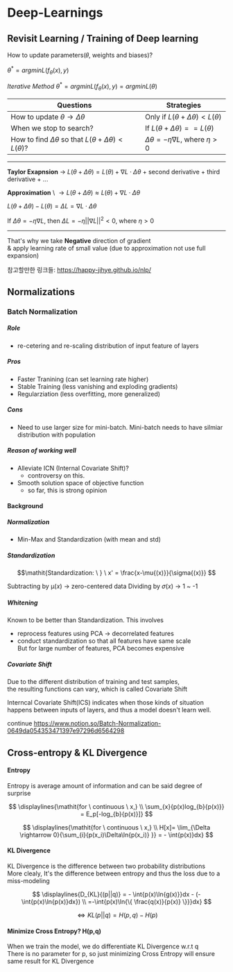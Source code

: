 # Deep-Learnings

## Revisit Learning / Training of Deep learning
How to update parameters(𝜃, weights and biases)?


$\theta^* = argminL(f_\theta(x),y)$

$\mathit{Iterative \ Method \ } \theta^* = argminL(f_\theta(x),y) = argminL(\theta)$

|   Questions  |  Strategies  |
|--------------|--------------|
|How to update $\theta \rightarrow \Delta\theta$ | Only if $L(\theta+\Delta\theta) < L(\theta)$  |
|When we stop to search?  | If $L(\theta + \Delta\theta) == L(\theta)$  |
|How to find $\Delta\theta$ so that $L(\theta + \Delta\theta) < L(\theta)?$|$\Delta\theta = -\eta\nabla L$, where $\eta>0$|

------------------------------------------------------------------------------------------------------------------------------

**Taylor Exapnsion** $\rightarrow \ L(\theta + \Delta\theta) = L(\theta) + \nabla L \cdot \Delta\theta$ + second derivative + third derivative + ...

**Approximation**  \   $\rightarrow L(\theta + \Delta\theta) \approx L(\theta) + \nabla L \cdot \Delta\theta$

$L(\theta + \Delta\theta)-L(\theta) = \Delta L =  \nabla L \cdot \Delta\theta$

If $\Delta\theta = -\eta \nabla L,$ then $\Delta L = -\eta||\nabla L||^2 < 0$, where $\eta > 0$

------------------------------------------------------------------------------------------------------------------------------

That's why we take **Negative** direction of gradient  
& apply learning rate of small value (due to approximation not use full expansion)

참고할만한 링크들: https://happy-jihye.github.io/nlp/

## Normalizations
### Batch Normalization
##### Role
  - re-cetering and re-scaling distribution of input feature of layers
##### Pros
  - Faster Tranining (can set learning rate higher)
  - Stable Training (less vanishing and exploding gradients)
  - Regularziation (less overfitting, more generalized)
##### Cons
  - Need to use larger size for mini-batch. Mini-batch needs to have silmiar distribution with population
##### Reason of working well
  - Alleviate ICN (Internal Covariate Shift)?
    - controversy on this. 
  - Smooth solution space of objective function
    - so far, this is strong opinion
 
#### Background
##### Normalization
  - Min-Max and Standardization (with mean and std)

##### Standardization

$$\mathit{Standardization: \ } \ x' = \frac{x-\mu{(x)}}{\sigma{(x)}} $$

Subtracting by µ(𝑥) -> zero-centered data
Dividing by 𝜎(𝑥) -> 1 ~ -1

##### Whitening
Known to be better than Standardization.
This involves  
  - reprocess features using PCA -> decorrelated features
  - conduct standardization so that all features have same scale  
But for large number of features, PCA becomes expensive

##### Covariate Shift
Due to the different distribution of training and test samples,  
the resulting functions can vary, which is called Covariate Shift 

Interncal Covariate Shift(ICS) indicates when those kinds of situation happens between inputs of layers, and
thus a model doesn't learn well. 

continue
https://www.notion.so/Batch-Normalization-0649da054353471397e97296d6564298

## Cross-entropy & KL Divergence
#### Entropy
Entropy is average amount of information and can be said degree of surprise

$$
\displaylines{\mathit{for \ continuous \ x,} \\ 
\sum_{x}{p(x)log_{b}{p(x)}} = E_p[-log_{b}{p(x)}]}
$$


$$
\displaylines{\mathit{for \ continuous \ x,} \\ 
H[x]= \lim_{\Delta \rightarrow 0}{\sum_{i}{p(x_i)\Delta\ln{p(x_i)} }} = - \int{p(x)}dx}
$$

#### KL Divergence
KL Divergence is the difference between two probability distributions  
More clealy, It's the difference between entropy and thus the loss due to a miss-modeling

$$
\displaylines{D_{KL}{(p||q)} = - \int{p(x)\ln{g(x)}}dx - (-\int{p(x)\ln{p(x)}dx}) \\  
=-\int{p(x)\ln{\{ \frac{q(x)}{p(x)} \}}}dx}
$$

$$\Leftrightarrow KL(p||q) = H(p,q) - H(p)$$



#### Minimize Cross Entropy? H(p,q)
When we train the model, we do differentiate KL Divergence w.r.t q  
There is no parameter for p, so just minimizing Cross Entropy will ensure same result for KL Divergence
